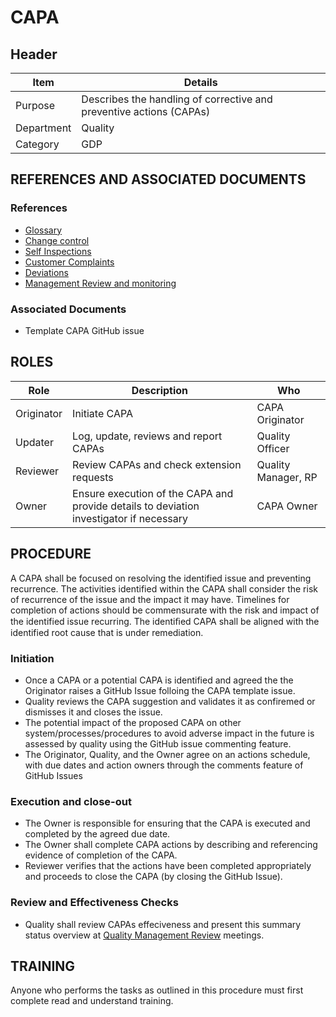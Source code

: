 # CAPA

## Header

|Item          |Details                                                                                    | 
|--------------|-------------------------------------------------------------------------------------------| 
|Purpose       |Describes the handling of corrective and preventive actions (CAPAs)    | 
|Department    |Quality                                                                                    |   
|Category     |GDP                                                                                        | 

## REFERENCES AND ASSOCIATED DOCUMENTS

### References

* [Glossary][QEAIC]
* [Change control][UYNEF]
* [Self Inspections][GMQHI]
* [Customer Complaints][ZIWKI]
* [Deviations][XCEUG]
* [Management Review and monitoring][OZCFN]

### Associated Documents

* Template CAPA GitHub issue

## ROLES

Role     |   Description    |   Who
------   |   --------       |  ----
Originator  | Initiate CAPA  | CAPA Originator
Updater |  Log, update, reviews and report CAPAs | Quality Officer
Reviewer | Review CAPAs and check extension requests| Quality Manager, RP
Owner | Ensure execution of the CAPA and provide details to deviation investigator if necessary  | CAPA Owner

## PROCEDURE

A CAPA shall be focused on resolving the identified issue and preventing recurrence. The activities identified within the CAPA shall consider the risk of recurrence of the issue and the impact it may have. Timelines for completion of actions should be commensurate with the risk and impact of the identified issue recurring. The identiﬁed CAPA shall be aligned with the identified root cause that is under remediation.

### Initiation

* Once a CAPA or a potential CAPA is identified and agreed the the Originator raises a GitHub Issue folloing the CAPA template issue.
* Quality reviews the CAPA suggestion and validates it as confiremed or dismisses it and closes the issue.
* The potential impact of the proposed CAPA on other system/processes/procedures to avoid adverse impact in the future is assessed by quality using the GitHub issue commenting feature.
* The Originator, Quality, and the Owner agree on an actions schedule, with due dates and action owners through the comments feature of GitHub Issues

### Execution and close-out

* The Owner is responsible for ensuring that the CAPA is executed and completed by the agreed due date.
* The Owner shall complete CAPA actions by describing and referencing evidence of completion of the CAPA.
* Reviewer verifies that the actions have been completed appropriately and proceeds to close the CAPA (by closing the GitHub Issue).

### Review and Effectiveness Checks

* Quality shall review CAPAs effeciveness and present this summary status overview at [Quality Management Review][OZCFN] meetings.

## TRAINING

Anyone who performs the tasks as outlined in this procedure must first complete read and understand training.

[GMP Guidelines]: https://ec.europa.eu/health/documents/eudralex/vol-4_en]
[GDP Guidelines]: https://eur-lex.europa.eu/LexUriServ/LexUriServ.do?uri=OJ:C:2013:343:0001:0014:EN:PDF
[GVP Guidelines]: https://www.ema.europa.eu/en/documents/regulatory-procedural-guideline/guideline-good-pharmacovigilance-practices-gvp-module-vi-collection-management-submission-reports_en.pdf
[Directive 2010/84/EU]: https://ec.europa.eu/health/sites/health/files/files/eudralex/vol-1/dir_2010_84/dir_2010_84_en.pdf
[Regulation EU No 1235/2010]: https://eur-lex.europa.eu/legal-content/EN/TXT/?uri=CELEX:32010R1235
[AMXWS]: /procedures/Procedure_GDP_AMXWS_Management_of_Standard_Operating_Procedures.md
[XIDEX]: /procedures/Procedure_GDP_XIDEX_Responsible_Person.md
[BWRPX]: /procedures/Procedure_GDP_BWRPX_Documentation_Control.md
[XCEUG]: /procedures/Procedure_GDP_XCEUG_Deviations.md
[UYNEF]: /procedures/Procedure_GDP_UYNEF_Change_Control.md
[OZCFN]: /procedures/Procedure_GDP_OZCFN_Management_Review_And_Monitoring.md
[LBHIY]: /procedures/Procedure_GDP_LBHIY_Quality_Risk_Management.md
[ZWJPR]: /procedures/Procedure_GDP_ZWJPR_Training.md
[VQICE]: /procedures/Procedure_GDP_VQICE_Receipt_Of_Medicinal_Products.md
[AGTXC]: /procedures/Procedure_GDP_AGTXC_Establishing_The_Authority_Of_Suppliers_To_Supply_Medicinal_Products.md
[ZIWKI]: /procedures/Procedure_GDP_ZIWKI_Customer_Complaints.md
[VOZWP]: /procedures/Procedure_GDP_VOZWP_Recall_Procedure.md
[HBQIN]: /procedures/Procedure_GDP_HBQIN_Outsourced_Activities.md
[GMQHI]: /procedures/Procedure_GDP_GMQHI_Self_Inspections.md
[VTOMR]: /procedures/Procedure_GDP_VTOMR_Falsified_Medicinal_Products.md
[BMAXZ]: /procedures/Procedure_GDP_BMAXZ_Medicinal_Product_Returns.md
[YUISV]: /procedures/Procedure_GDP_YUISV_CAPA.md
[QEAIC]: /procedures/Document_QEAIC_Glossary.md
[GGNHM]: /procedures/Procedure_GDP_GGNHM_Reporting_of_Adverse_Events.md
[AGDXV]: /procedures/Procedure_GDP_AGDXV_Serialisation.md

